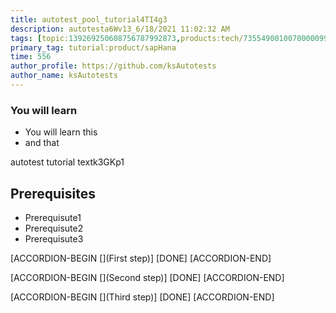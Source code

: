 ```yaml
---
title: autotest_pool_tutorial4TI4g3
description: autotesta6Wv13_6/18/2021 11:02:32 AM
tags: [topic:139269250608756787992873,products:tech/73554900100700000996,tutorial:experience/advanced]
primary_tag: tutorial:product/sapHana
time: 556
author_profile: https://github.com/ksAutotests
author_name: ksAutotests
---
```

### You will learn
- You will learn this
- and that

autotest tutorial textk3GKp1

## Prerequisites
- Prerequisute1
- Prerequisute2
- Prerequisute3

[ACCORDION-BEGIN [](First step)]
[DONE]
[ACCORDION-END]

[ACCORDION-BEGIN [](Second step)]
[DONE]
[ACCORDION-END]

[ACCORDION-BEGIN [](Third step)]
[DONE]
[ACCORDION-END]

